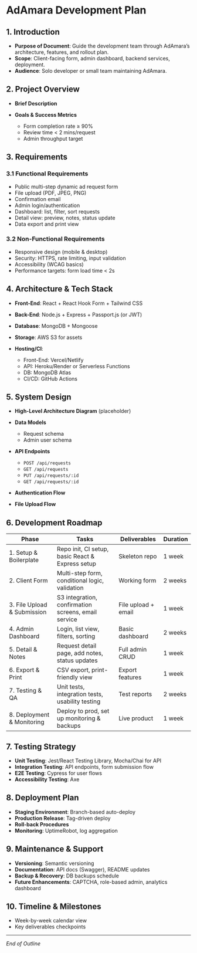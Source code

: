 # AdAmara Development Plan

## 1. Introduction

* **Purpose of Document**: Guide the development team through AdAmara’s architecture, features, and rollout plan.
* **Scope**: Client-facing form, admin dashboard, backend services, deployment.
* **Audience**: Solo developer or small team maintaining AdAmara.

## 2. Project Overview

* **Brief Description**
* **Goals & Success Metrics**

  * Form completion rate ≥ 90%
  * Review time < 2 mins/request
  * Admin throughput target

## 3. Requirements

### 3.1 Functional Requirements

* Public multi-step dynamic ad request form
* File upload (PDF, JPEG, PNG)
* Confirmation email
* Admin login/authentication
* Dashboard: list, filter, sort requests
* Detail view: preview, notes, status update
* Data export and print view

### 3.2 Non-Functional Requirements

* Responsive design (mobile & desktop)
* Security: HTTPS, rate limiting, input validation
* Accessibility (WCAG basics)
* Performance targets: form load time < 2s

## 4. Architecture & Tech Stack

* **Front-End**: React + React Hook Form + Tailwind CSS
* **Back-End**: Node.js + Express + Passport.js (or JWT)
* **Database**: MongoDB + Mongoose
* **Storage**: AWS S3 for assets
* **Hosting/CI**:

  * Front-End: Vercel/Netlify
  * API: Heroku/Render or Serverless Functions
  * DB: MongoDB Atlas
  * CI/CD: GitHub Actions

## 5. System Design

* **High-Level Architecture Diagram** (placeholder)
* **Data Models**

  * Request schema
  * Admin user schema
* **API Endpoints**

  * `POST /api/requests`
  * `GET /api/requests`
  * `PUT /api/requests/:id`
  * `GET /api/requests/:id`
* **Authentication Flow**
* **File Upload Flow**

## 6. Development Roadmap

| Phase                       | Tasks                                               | Deliverables        | Duration |
| --------------------------- | --------------------------------------------------- | ------------------- | -------- |
| 1. Setup & Boilerplate      | Repo init, CI setup, basic React & Express setup    | Skeleton repo       | 1 week   |
| 2. Client Form              | Multi-step form, conditional logic, validation      | Working form        | 2 weeks  |
| 3. File Upload & Submission | S3 integration, confirmation screens, email service | File upload + email | 1 week   |
| 4. Admin Dashboard          | Login, list view, filters, sorting                  | Basic dashboard     | 2 weeks  |
| 5. Detail & Notes           | Request detail page, add notes, status updates      | Full admin CRUD     | 1 week   |
| 6. Export & Print           | CSV export, print-friendly view                     | Export features     | 1 week   |
| 7. Testing & QA             | Unit tests, integration tests, usability testing    | Test reports        | 2 weeks  |
| 8. Deployment & Monitoring  | Deploy to prod, set up monitoring & backups         | Live product        | 1 week   |

## 7. Testing Strategy

* **Unit Testing**: Jest/React Testing Library, Mocha/Chai for API
* **Integration Testing**: API endpoints, form submission flow
* **E2E Testing**: Cypress for user flows
* **Accessibility Testing**: Axe

## 8. Deployment Plan

* **Staging Environment**: Branch-based auto-deploy
* **Production Release**: Tag-driven deploy
* **Roll-back Procedures**
* **Monitoring**: UptimeRobot, log aggregation

## 9. Maintenance & Support

* **Versioning**: Semantic versioning
* **Documentation**: API docs (Swagger), README updates
* **Backup & Recovery**: DB backups schedule
* **Future Enhancements**: CAPTCHA, role-based admin, analytics dashboard

## 10. Timeline & Milestones

* Week-by-week calendar view
* Key deliverables checkpoints

---

*End of Outline*
